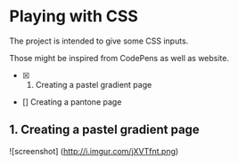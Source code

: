 # Playing with CSS

The project is intended to give some CSS inputs.

Those might be inspired from CodePens as well as website.

- [x] 1. Creating a pastel gradient page 
- [] Creating a pantone page

## 1. Creating a pastel gradient page

![screenshot]
(http://i.imgur.com/jXVTfnt.png)
